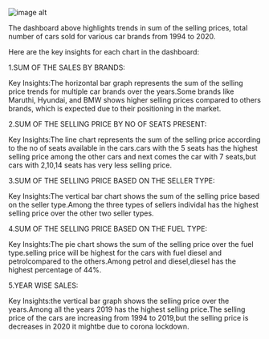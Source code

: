 
![image alt](https://github.com/user-attachments/assets/42579120-52c1-4162-a225-c05245143f21)

The dashboard above highlights trends in sum of the selling prices, total number of cars sold for various car brands from 1994 to 2020.

Here are the key insights for each chart in the dashboard:

1.SUM OF THE SALES BY BRANDS:

Key Insights:The horizontal bar graph represents the sum of the selling price trends for multiple car brands over the years.Some brands like Maruthi, Hyundai, and BMW shows higher selling prices compared to others brands, which is expected due to their positioning in the market.

2.SUM OF THE SELLING PRICE BY NO OF SEATS PRESENT:

Key Insights:The line chart represents the sum of the selling price according to the no of seats available in the cars.cars with the 5 seats has the highest selling price among the other cars and next comes the car with 7 seats,but cars with 2,10,14 seats has very less selling price.

3.SUM OF THE SELLING PRICE BASED ON THE SELLER TYPE:

Key Insights:The vertical bar chart shows the sum of the selling price based on the seller type.Among the three types of sellers individal has the highest selling price over the other two seller types.

4.SUM OF THE SELLING PRICE BASED ON THE FUEL TYPE:

Key Insights:The pie chart shows the sum of the selling price over the fuel type.selling price will be highest for the cars with fuel diesel and petrolcompared to the others.Among petrol and diesel,diesel has the highest percentage of 44%.

5.YEAR WISE SALES:

Key Insights:the vertical bar graph shows the selling price over the years.Among all the years 2019 has the highest selling price.The selling price of the cars are increasing from 1994 to 2019,but the selling price is decreases in 2020 it mightbe due to corona lockdown.
